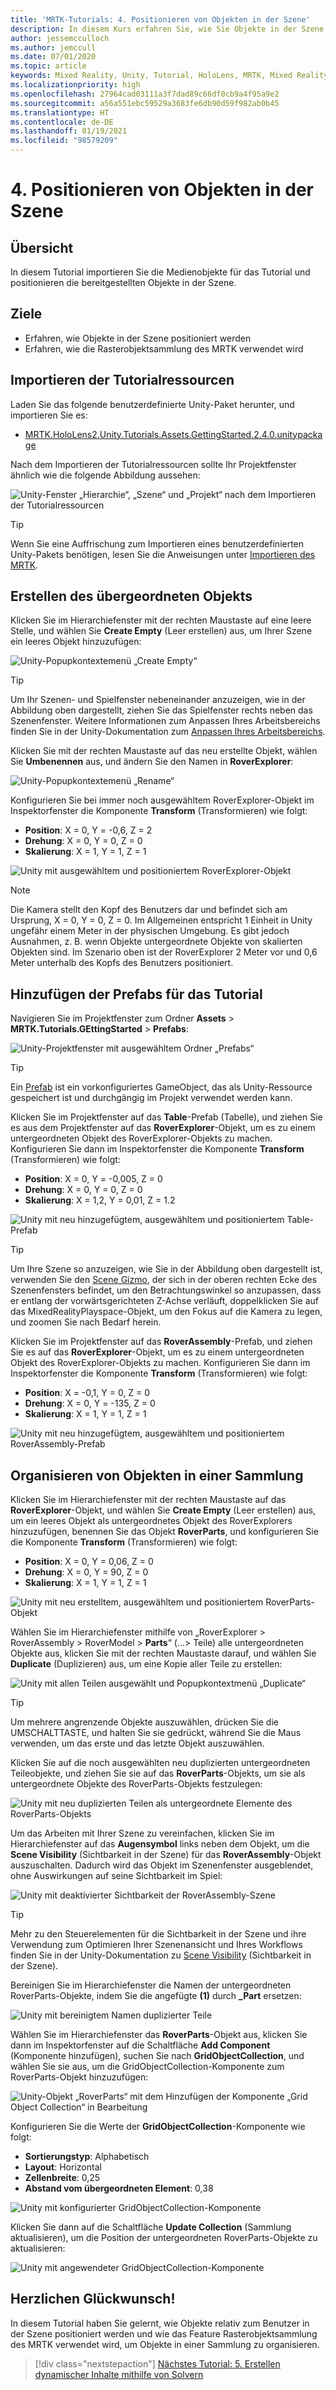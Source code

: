 ```yaml
---
title: 'MRTK-Tutorials: 4. Positionieren von Objekten in der Szene'
description: In diesem Kurs erfahren Sie, wie Sie Objekte in der Szene positionieren und wie Sie das Mixed Reality Toolkit (MRTK) verwenden, um Objekte in einem Raster zu organisieren.
author: jessemcculloch
ms.author: jemccull
ms.date: 07/01/2020
ms.topic: article
keywords: Mixed Reality, Unity, Tutorial, HoloLens, MRTK, Mixed Reality Toolkit, UWP, Solver, Rasterobjektsammlung
ms.localizationpriority: high
ms.openlocfilehash: 27964cad03111a3f7dad89c66df0cb9a4f95a9e2
ms.sourcegitcommit: a56a551ebc59529a3683fe6db90d59f982ab0b45
ms.translationtype: HT
ms.contentlocale: de-DE
ms.lasthandoff: 01/19/2021
ms.locfileid: "98579209"
---
```

# <a name="4-positioning-objects-in-the-scene"></a>4. Positionieren von Objekten in der Szene

## <a name="overview"></a>Übersicht

In diesem Tutorial importieren Sie die Medienobjekte für das Tutorial und positionieren die bereitgestellten Objekte in der Szene.

## <a name="objectives"></a>Ziele

* Erfahren, wie Objekte in der Szene positioniert werden
* Erfahren, wie die Rasterobjektsammlung des MRTK verwendet wird

## <a name="importing-the-tutorial-assets"></a>Importieren der Tutorialressourcen

Laden Sie das folgende benutzerdefinierte Unity-Paket herunter, und importieren Sie es:

* [MRTK.HoloLens2.Unity.Tutorials.Assets.GettingStarted.2.4.0.unitypackage](https://github.com/microsoft/MixedRealityLearning/releases/download/getting-started-v2.4.0/MRTK.HoloLens2.Unity.Tutorials.Assets.GettingStarted.2.4.0.unitypackage)

Nach dem Importieren der Tutorialressourcen sollte Ihr Projektfenster ähnlich wie die folgende Abbildung aussehen:

![Unity-Fenster „Hierarchie“, „Szene“ und „Projekt“ nach dem Importieren der Tutorialressourcen](images/mr-learning-base/base-04-section1-step1-1.png)

> [!TIP]
> Wenn Sie eine Auffrischung zum Importieren eines benutzerdefinierten Unity-Pakets benötigen, lesen Sie die Anweisungen unter [Importieren des MRTK](mr-learning-base-02.md#importing-the-mixed-reality-toolkit).

## <a name="creating-the-parent-object"></a>Erstellen des übergeordneten Objekts

Klicken Sie im Hierarchiefenster mit der rechten Maustaste auf eine leere Stelle, und wählen Sie **Create Empty** (Leer erstellen) aus, um Ihrer Szene ein leeres Objekt hinzuzufügen:

![Unity-Popupkontextemenü „Create Empty“](images/mr-learning-base/base-04-section2-step1-1.png)

> [!TIP]
> Um Ihr Szenen- und Spielfenster nebeneinander anzuzeigen, wie in der Abbildung oben dargestellt, ziehen Sie das Spielfenster rechts neben das Szenenfenster. Weitere Informationen zum Anpassen Ihres Arbeitsbereichs finden Sie in der Unity-Dokumentation zum <a href="https://docs.unity3d.com/Manual/CustomizingYourWorkspace.html" target="_blank">Anpassen Ihres Arbeitsbereichs</a>.

Klicken Sie mit der rechten Maustaste auf das neu erstellte Objekt, wählen Sie **Umbenennen** aus, und ändern Sie den Namen in **RoverExplorer**:

![Unity-Popupkontextemenü „Rename“](images/mr-learning-base/base-04-section2-step1-2.png)

Konfigurieren Sie bei immer noch ausgewähltem RoverExplorer-Objekt im Inspektorfenster die Komponente **Transform** (Transformieren) wie folgt:

* **Position**: X = 0, Y = -0,6, Z = 2
* **Drehung**: X = 0, Y = 0, Z = 0
* **Skalierung**: X = 1, Y = 1, Z = 1

![Unity mit ausgewähltem und positioniertem RoverExplorer-Objekt](images/mr-learning-base/base-04-section2-step1-3.png)

> [!NOTE]
> Die Kamera stellt den Kopf des Benutzers dar und befindet sich am Ursprung, X = 0, Y = 0, Z = 0. Im Allgemeinen entspricht 1 Einheit in Unity ungefähr einem Meter in der physischen Umgebung. Es gibt jedoch Ausnahmen, z. B. wenn Objekte untergeordnete Objekte von skalierten Objekten sind. Im Szenario oben ist der RoverExplorer 2 Meter vor und 0,6 Meter unterhalb des Kopfs des Benutzers positioniert.

## <a name="adding-the-tutorial-prefabs"></a>Hinzufügen der Prefabs für das Tutorial

Navigieren Sie im Projektfenster zum Ordner **Assets** > **MRTK.Tutorials.GEttingStarted** > **Prefabs**:

![Unity-Projektfenster mit ausgewähltem Ordner „Prefabs“](images/mr-learning-base/base-04-section3-step1-1.png)

> [!TIP]
> Ein <a href="https://docs.unity3d.com/Manual/Prefabs.html" target="_blank">Prefab</a> ist ein vorkonfiguriertes GameObject, das als Unity-Ressource gespeichert ist und durchgängig im Projekt verwendet werden kann.

Klicken Sie im Projektfenster auf das **Table**-Prefab (Tabelle), und ziehen Sie es aus dem Projektfenster auf das **RoverExplorer**-Objekt, um es zu einem untergeordneten Objekt des RoverExplorer-Objekts zu machen. Konfigurieren Sie dann im Inspektorfenster die Komponente **Transform** (Transformieren) wie folgt:

* **Position**: X = 0, Y = -0,005, Z = 0
* **Drehung**: X = 0, Y = 0, Z = 0
* **Skalierung**: X = 1,2, Y = 0,01, Z = 1.2

![Unity mit neu hinzugefügtem, ausgewähltem und positioniertem Table-Prefab](images/mr-learning-base/base-04-section3-step1-2.png)

> [!TIP]
> Um Ihre Szene so anzuzeigen, wie Sie in der Abbildung oben dargestellt ist, verwenden Sie den <a href="https://docs.unity3d.com/Manual/SceneViewNavigation.html" target="_blank">Scene Gizmo</a>, der sich in der oberen rechten Ecke des Szenenfensters befindet, um den Betrachtungswinkel so anzupassen, dass er entlang der vorwärtsgerichteten Z-Achse verläuft, doppelklicken Sie auf das MixedRealityPlayspace-Objekt, um den Fokus auf die Kamera zu legen, und zoomen Sie nach Bedarf herein.

Klicken Sie im Projektfenster auf das **RoverAssembly**-Prefab, und ziehen Sie es auf das **RoverExplorer**-Objekt, um es zu einem untergeordneten Objekt des RoverExplorer-Objekts zu machen. Konfigurieren Sie dann im Inspektorfenster die Komponente **Transform** (Transformieren) wie folgt:

* **Position**: X = -0,1, Y = 0, Z = 0
* **Drehung**: X = 0, Y = -135, Z = 0
* **Skalierung**: X = 1, Y = 1, Z = 1

![Unity mit neu hinzugefügtem, ausgewähltem und positioniertem RoverAssembly-Prefab](images/mr-learning-base/base-04-section3-step1-3.png)

## <a name="organizing-objects-in-a-collection"></a>Organisieren von Objekten in einer Sammlung

Klicken Sie im Hierarchiefenster mit der rechten Maustaste auf das **RoverExplorer**-Objekt, und wählen Sie **Create Empty** (Leer erstellen) aus, um ein leeres Objekt als untergeordnetes Objekt des RoverExplorers hinzuzufügen, benennen Sie das Objekt **RoverParts**, und konfigurieren Sie die Komponente **Transform** (Transformieren) wie folgt:

* **Position**: X = 0, Y = 0,06, Z = 0
* **Drehung**: X = 0, Y = 90, Z = 0
* **Skalierung**: X = 1, Y = 1, Z = 1

![Unity mit neu erstelltem, ausgewähltem und positioniertem RoverParts-Objekt](images/mr-learning-base/base-04-section4-step1-1.png)

Wählen Sie im Hierarchiefenster mithilfe von „RoverExplorer > RoverAssembly > RoverModel > **Parts**“ (...> Teile) alle untergeordneten Objekte aus, klicken Sie mit der rechten Maustaste darauf, und wählen Sie **Duplicate** (Duplizieren) aus, um eine Kopie aller Teile zu erstellen:

![Unity mit allen Teilen ausgewählt und Popupkontextmenü „Duplicate“](images/mr-learning-base/base-04-section4-step1-2.png)

> [!TIP]
> Um mehrere angrenzende Objekte auszuwählen, drücken Sie die UMSCHALTTASTE, und halten Sie sie gedrückt, während Sie die Maus verwenden, um das erste und das letzte Objekt auszuwählen.

Klicken Sie auf die noch ausgewählten neu duplizierten untergeordneten Teileobjekte, und ziehen Sie sie auf das **RoverParts**-Objekts, um sie als untergeordnete Objekte des RoverParts-Objekts festzulegen:

![Unity mit neu duplizierten Teilen als untergeordnete Elemente des RoverParts-Objekts](images/mr-learning-base/base-04-section4-step1-3.png)

Um das Arbeiten mit Ihrer Szene zu vereinfachen, klicken Sie im Hierarchiefenster auf das **Augensymbol** links neben dem Objekt, um die **Scene Visibility** (Sichtbarkeit in der Szene) für das **RoverAssembly**-Objekt auszuschalten. Dadurch wird das Objekt im Szenenfenster ausgeblendet, ohne Auswirkungen auf seine Sichtbarkeit im Spiel:

![Unity mit deaktivierter Sichtbarkeit der RoverAssembly-Szene](images/mr-learning-base/base-04-section4-step1-4.png)

> [!TIP]
> Mehr zu den Steuerelementen für die Sichtbarkeit in der Szene und ihre Verwendung zum Optimieren Ihrer Szenenansicht und Ihres Workflows finden Sie in der Unity-Dokumentation zu <a href="https://docs.unity3d.com/Manual/SceneVisibility.html" target="_blank">Scene Visibility</a> (Sichtbarkeit in der Szene).

Bereinigen Sie im Hierarchiefenster die Namen der untergeordneten RoverParts-Objekte, indem Sie die angefügte **(1)** durch **_Part** ersetzen:

![Unity mit bereinigtem Namen duplizierter Teile](images/mr-learning-base/base-04-section4-step1-5.png)

Wählen Sie im Hierarchiefenster das **RoverParts**-Objekt aus, klicken Sie dann im Inspektorfenster auf die Schaltfläche **Add Component** (Komponente hinzufügen), suchen Sie nach **GridObjectCollection**, und wählen Sie sie aus, um die GridObjectCollection-Komponente zum RoverParts-Objekt hinzuzufügen:

![Unity-Objekt „RoverParts“ mit dem Hinzufügen der Komponente „Grid Object Collection“ in Bearbeitung](images/mr-learning-base/base-04-section4-step1-6.png)

Konfigurieren Sie die Werte der **GridObjectCollection**-Komponente wie folgt:

* **Sortierungstyp**: Alphabetisch
* **Layout**: Horizontal
* **Zellenbreite**: 0,25
* **Abstand vom übergeordneten Element**: 0,38

![Unity mit konfigurierter GridObjectCollection-Komponente](images/mr-learning-base/base-04-section4-step1-7.png)

Klicken Sie dann auf die Schaltfläche **Update Collection** (Sammlung aktualisieren), um die Position der untergeordneten RoverParts-Objekte zu aktualisieren:

![Unity mit angewendeter GridObjectCollection-Komponente](images/mr-learning-base/base-04-section4-step1-8.png)

## <a name="congratulations"></a>Herzlichen Glückwunsch!

In diesem Tutorial haben Sie gelernt, wie Objekte relativ zum Benutzer in der Szene positioniert werden und wie das Feature Rasterobjektsammlung des MRTK verwendet wird, um Objekte in einer Sammlung zu organisieren.

> [!div class="nextstepaction"]
>[Nächstes Tutorial: 5. Erstellen dynamischer Inhalte mithilfe von Solvern](mr-learning-base-05.md)
